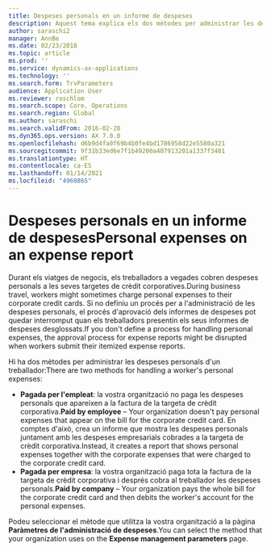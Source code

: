 ```yaml
---
title: Despeses personals en un informe de despeses
description: Aquest tema explica els dos mètodes per administrar les despeses personals d'un treballador al Microsoft Dynamics 365 Finance.
author: saraschi2
manager: AnnBe
ms.date: 02/23/2018
ms.topic: article
ms.prod: ''
ms.service: dynamics-ax-applications
ms.technology: ''
ms.search.form: TrvParameters
audience: Application User
ms.reviewer: roschlom
ms.search.scope: Core, Operations
ms.search.region: Global
ms.author: saraschi
ms.search.validFrom: 2016-02-28
ms.dyn365.ops.version: AX 7.0.0
ms.openlocfilehash: d6b9d4fa0f69b4b0fe4bd1786958d22e5580a321
ms.sourcegitcommit: 9f31b33ed6e7f1b49200a407913201a1337f3401
ms.translationtype: HT
ms.contentlocale: ca-ES
ms.lasthandoff: 01/14/2021
ms.locfileid: "4960865"
---
```

# <a name="personal-expenses-on-an-expense-report"></a><span data-ttu-id="7cfe9-103">Despeses personals en un informe de despeses</span><span class="sxs-lookup"><span data-stu-id="7cfe9-103">Personal expenses on an expense report</span></span>

<span data-ttu-id="7cfe9-104">Durant els viatges de negocis, els treballadors a vegades cobren despeses personals a les seves targetes de crèdit corporatives.</span><span class="sxs-lookup"><span data-stu-id="7cfe9-104">During business travel, workers might sometimes charge personal expenses to their corporate credit cards.</span></span> <span data-ttu-id="7cfe9-105">Si no definiu un procés per a l'administració de les despeses personals, el procés d'aprovació dels informes de despeses pot quedar interromput quan els treballadors presentin els seus informes de despeses desglossats.</span><span class="sxs-lookup"><span data-stu-id="7cfe9-105">If you don't define a process for handling personal expenses, the approval process for expense reports might be disrupted when workers submit their itemized expense reports.</span></span> 

<span data-ttu-id="7cfe9-106">Hi ha dos mètodes per administrar les despeses personals d'un treballador:</span><span class="sxs-lookup"><span data-stu-id="7cfe9-106">There are two methods for handling a worker's personal expenses:</span></span>

- <span data-ttu-id="7cfe9-107">**Pagada per l'empleat**: la vostra organització no paga les despeses personals que apareixen a la factura de la targeta de crèdit corporativa.</span><span class="sxs-lookup"><span data-stu-id="7cfe9-107">**Paid by employee** – Your organization doesn't pay personal expenses that appear on the bill for the corporate credit card.</span></span> <span data-ttu-id="7cfe9-108">En comptes d'això, crea un informe que mostra les despeses personals juntament amb les despeses empresarials cobrades a la targeta de crèdit corporativa.</span><span class="sxs-lookup"><span data-stu-id="7cfe9-108">Instead, it creates a report that shows personal expenses together with the corporate expenses that were charged to the corporate credit card.</span></span>
- <span data-ttu-id="7cfe9-109">**Pagada per empresa**: la vostra organització paga tota la factura de la targeta de crèdit corporativa i després cobra al treballador les despeses personals.</span><span class="sxs-lookup"><span data-stu-id="7cfe9-109">**Paid by company** – Your organization pays the whole bill for the corporate credit card and then debits the worker's account for the personal expenses.</span></span>

<span data-ttu-id="7cfe9-110">Podeu seleccionar el mètode que utilitza la vostra organització a la pàgina **Paràmetres de l'administració de despeses**.</span><span class="sxs-lookup"><span data-stu-id="7cfe9-110">You can select the method that your organization uses on the **Expense management parameters** page.</span></span>
